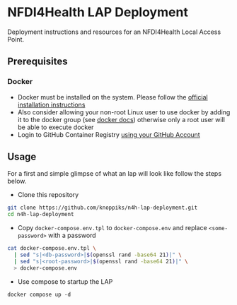 # NFDI4Health LAP Deployment

Deployment instructions and resources for an NFDI4Health Local Access Point.

## Prerequisites

### Docker

* Docker must be installed on the system. Please follow the [official installation instructions][docker-install]
* Also consider allowing your non-root Linux user to use docker by adding it to the docker group
  (see [docker docs][docker-ugroup]) otherwise only a root user will be able to execute docker
* Login to GitHub Container Registry [using your GitHub Account][ghcr-auth] 

## Usage

For a first and simple glimpse of what an lap will look like follow the steps below.

* Clone this repository

```bash
git clone https://github.com/knoppiks/n4h-lap-deployment.git
cd n4h-lap-deployment
```

* Copy `docker-compose.env.tpl` to `docker-compose.env` and replace `<some-password>` with a password

```bash
cat docker-compose.env.tpl \
  | sed "s|<db-password>|$(openssl rand -base64 21)|" \
  | sed "s|<root-password>|$(openssl rand -base64 21)|" \
  > docker-compose.env
```

* Use compose to startup the LAP

```
docker compose up -d
```

[docker-install]: https://docs.docker.com/get-docker/
[docker-ugroup]: https://docs.docker.com/engine/install/linux-postinstall/#manage-docker-as-a-non-root-user
[ghcr-auth]: https://docs.github.com/en/packages/working-with-a-github-packages-registry/working-with-the-container-registry#authenticating-to-the-container-registry